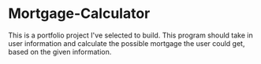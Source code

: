 # Mortgage-Calculator
This is a portfolio project I've selected to build. This program should take in user information and calculate the possible mortgage the user could get, based on the given information.
